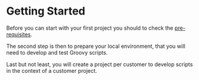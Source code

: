 # Getting Started

Before you can start with your first project you should to check the [pre-requisites](https://www.notion.so/Pre-Requisites-7deb11c4cf894c33b76456ab85cad596?pvs=21).

The second step is then to prepare your local environment, that you will need to develop and test Groovy scripts.

Last but not least, you will create a project per customer to develop scripts in the context of a customer project.
